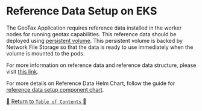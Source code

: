 # Reference Data Setup on EKS

The GeoTax Application requires reference data installed in the worker nodes for running geotax
capabilities. This reference data should be deployed
using [persistent volume](https://kubernetes.io/docs/concepts/storage/persistent-volumes/). This persistent volume is
backed by Network File Storage so that the data is ready to use immediately when the volume is mounted to
the pods.

For more information on reference data and reference data structure, please
visit [this link](../../../docs/ReferenceData.md).

For more details on Reference Data Helm Chart, follow the guide for [reference data setup component chart](../../component-charts/reference-data-setup-generic).

[🔗 Return to `Table of Contents` 🔗](../../../README.md#guides)
